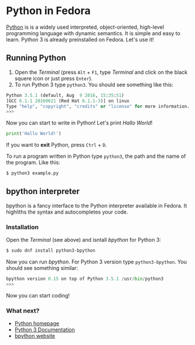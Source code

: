 # Python in Fedora

[Python](https://www.python.org/) is is a widely used interpreted, object-oriented, high-level programming language with dynamic semantics. It is simple and easy to learn.
Python 3 is already preinstalled on Fedora. Let's use it!

## Running Python

1. Open the _Terminal_ (press `Alt` + `F1`, type _Terminal_ and click on the black squere icon or just press `Enter`).
2. To run Python 3 type `python3`. You should see something like this:

```python
Python 3.5.1 (default, Aug  9 2016, 15:35:51) 
[GCC 6.1.1 20160621 (Red Hat 6.1.1-3)] on linux
Type "help", "copyright", "credits" or "license" for more information.
>>> 
```

Now you can start to write in Python! Let's print _Hallo World_!

```python
print('Hallo World!')
```

If you want to **exit** Python, press `Ctrl` + `D`.

To run a program written in Python type `python3`, the path and the name of the program. Like this:

```bash
$ python3 example.py
```

## bpython interpreter
bpython is a fancy interface to the Python interpreter available in Fedora. It highliths the syntax and autocompletes your code.

### Installation

Open the _Terminal_ (see above) and isntall _bpython_ for Python 3:

```bash
$ sudo dnf install python3-bpython
```

Now you can run _bpython_. For Python 3 version type `python3-bpython`. You should see something similar:

```python
bpython version 0.15 on top of Python 3.5.1 /usr/bin/python3
>>> 
```
Now you can start coding!

### What next?

 * [Python homepage](https://www.python.org/)
 * [Python 3 Documentation](https://docs.python.org/3/)
 * [bpython website](http://www.bpython-interpreter.org/)
